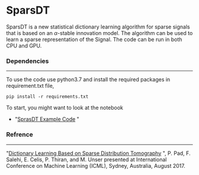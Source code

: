 
# SparsDT

SparsDT is a new statistical dictionary learning algorithm for sparse signals that is based on an $\alpha$-stable innovation model. The algorithm can be used to learn a sparse representation of the Signal. 
The code can be run in both CPU and GPU.



### Dependencies
---
To use the code use python3.7 and install the required packages in requirement.txt file,
```
pip install -r requirements.txt
```
To start, you might want to look at the notebook

* "[SprasDT Example Code](https://github.com/F-Salehi/SparsDT/blob/master/notebooks/example.ipynb) "

### Refrence 
----
"[Dictionary Learning Based on Sparse Distribution Tomography](http:proceedings.mlr.press/v70/pad17a.html) ", P. Pad, F. Salehi, E. Celis, P. Thiran, and M. Unser presented at International Conference on Machine Learning (ICML), Sydney, Australia, August 2017.
